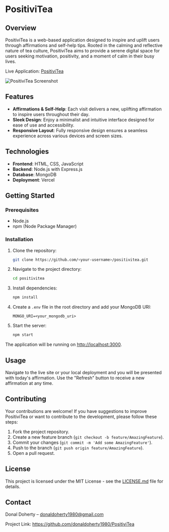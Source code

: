 # PositiviTea

## Overview

PositiviTea is a web-based application designed to inspire and uplift users through affirmations and self-help tips. Rooted in the calming and reflective nature of tea culture, PositiviTea aims to provide a serene digital space for users seeking motivation, positivity, and a moment of calm in their busy lives.

Live Application: [PositiviTea](https://www.positivitea.io)

![PositiviTea Screenshot](public/Images/screenshot.png)

## Features

- **Affirmations & Self-Help**: Each visit delivers a new, uplifting affirmation to inspire users throughout their day.
- **Sleek Design**: Enjoy a minimalist and intuitive interface designed for ease of use and accessibility.
- **Responsive Layout**: Fully responsive design ensures a seamless experience across various devices and screen sizes.

## Technologies

- **Frontend**: HTML, CSS, JavaScript
- **Backend**: Node.js with Express.js
- **Database**: MongoDB
- **Deployment**: Vercel

## Getting Started

### Prerequisites

- Node.js
- npm (Node Package Manager)

### Installation

1. Clone the repository:
    ```bash
    git clone https://github.com/<your-username>/positivitea.git
    ```

2. Navigate to the project directory:
    ```bash
    cd positivitea
    ```

3. Install dependencies:
    ```bash
    npm install
    ```

4. Create a `.env` file in the root directory and add your MongoDB URI:
    ```plaintext
    MONGO_URI=<your_mongodb_uri>
    ```

5. Start the server:
    ```bash
    npm start
    ```

The application will be running on [http://localhost:3000](http://localhost:3000).

## Usage

Navigate to the live site or your local deployment and you will be presented with today's affirmation. Use the "Refresh" button to receive a new affirmation at any time.

## Contributing

Your contributions are welcome! If you have suggestions to improve PositiviTea or want to contribute to the development, please follow these steps:

1. Fork the project repository.
2. Create a new feature branch (`git checkout -b feature/AmazingFeature`).
3. Commit your changes (`git commit -m 'Add some AmazingFeature'`).
4. Push to the branch (`git push origin feature/AmazingFeature`).
5. Open a pull request.

## License

This project is licensed under the MIT License - see the [LICENSE.md](LICENSE) file for details.

## Contact

Donal Doherty – donaldoherty1980@gmail.com

Project Link: https://github.com/donaldoherty1980/PositiviTea
